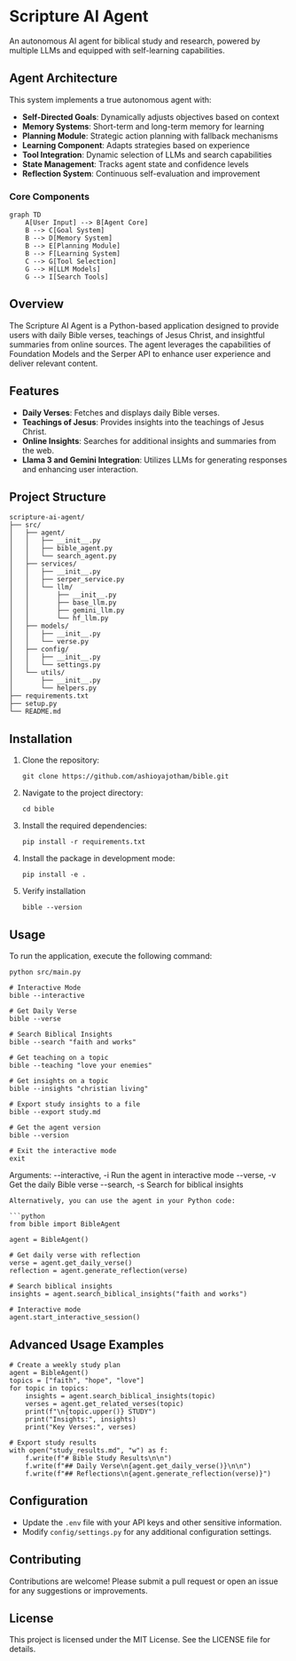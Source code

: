 # Scripture AI Agent

An autonomous AI agent for biblical study and research, powered by multiple LLMs and equipped with self-learning capabilities.

## Agent Architecture

This system implements a true autonomous agent with:

- **Self-Directed Goals**: Dynamically adjusts objectives based on context
- **Memory Systems**: Short-term and long-term memory for learning
- **Planning Module**: Strategic action planning with fallback mechanisms
- **Learning Component**: Adapts strategies based on experience
- **Tool Integration**: Dynamic selection of LLMs and search capabilities
- **State Management**: Tracks agent state and confidence levels
- **Reflection System**: Continuous self-evaluation and improvement

### Core Components

```mermaid
graph TD
    A[User Input] --> B[Agent Core]
    B --> C[Goal System]
    B --> D[Memory System]
    B --> E[Planning Module]
    B --> F[Learning System]
    C --> G[Tool Selection]
    G --> H[LLM Models]
    G --> I[Search Tools]
```

## Overview
The Scripture AI Agent is a Python-based application designed to provide users with daily Bible verses, teachings of Jesus Christ, and insightful summaries from online sources. The agent leverages the capabilities of Foundation Models and the Serper API to enhance user experience and deliver relevant content.

## Features
- **Daily Verses**: Fetches and displays daily Bible verses.
- **Teachings of Jesus**: Provides insights into the teachings of Jesus Christ.
- **Online Insights**: Searches for additional insights and summaries from the web.
- **Llama 3 and Gemini Integration**: Utilizes LLMs for generating responses and enhancing user interaction.

## Project Structure
```
scripture-ai-agent/
├── src/
│   ├── agent/
│   │   ├── __init__.py
│   │   ├── bible_agent.py
│   │   └── search_agent.py
│   ├── services/
│   │   ├── __init__.py
│   │   ├── serper_service.py
│   │   └── llm/
│   │       ├── __init__.py
│   │       ├── base_llm.py
│   │       ├── gemini_llm.py
│   │       └── hf_llm.py
│   ├── models/
│   │   ├── __init__.py
│   │   └── verse.py
│   ├── config/
│   │   ├── __init__.py
│   │   └── settings.py
│   └── utils/
│       ├── __init__.py
│       └── helpers.py
├── requirements.txt
├── setup.py
└── README.md
```

## Installation
1. Clone the repository:
   ```
   git clone https://github.com/ashioyajotham/bible.git

   ```
2. Navigate to the project directory:
   ```
   cd bible
   ```
3. Install the required dependencies:
   ```
   pip install -r requirements.txt
   ```

4. Install the package in development mode:
   ```
   pip install -e .
   ```
5. Verify installation
   ```
   bible --version
   ```


## Usage
To run the application, execute the following command:
```
python src/main.py

# Interactive Mode
bible --interactive

# Get Daily Verse
bible --verse

# Search Biblical Insights
bible --search "faith and works"

# Get teaching on a topic
bible --teaching "love your enemies"

# Get insights on a topic
bible --insights "christian living"

# Export study insights to a file
bible --export study.md

# Get the agent version
bible --version

# Exit the interactive mode
exit
```

Arguments:
  --interactive, -i  Run the agent in interactive mode
  --verse, -v        Get the daily Bible verse
  --search, -s       Search for biblical insights
```
Alternatively, you can use the agent in your Python code:

```python
from bible import BibleAgent

agent = BibleAgent()

# Get daily verse with reflection
verse = agent.get_daily_verse()
reflection = agent.generate_reflection(verse)

# Search biblical insights
insights = agent.search_biblical_insights("faith and works")

# Interactive mode
agent.start_interactive_session()
```

## Advanced Usage Examples
```
# Create a weekly study plan
agent = BibleAgent()
topics = ["faith", "hope", "love"]
for topic in topics:
    insights = agent.search_biblical_insights(topic)
    verses = agent.get_related_verses(topic)
    print(f"\n{topic.upper()} STUDY")
    print("Insights:", insights)
    print("Key Verses:", verses)

# Export study results
with open("study_results.md", "w") as f:
    f.write(f"# Bible Study Results\n\n")
    f.write(f"## Daily Verse\n{agent.get_daily_verse()}\n\n")
    f.write(f"## Reflections\n{agent.generate_reflection(verse)}")
```

## Configuration
- Update the `.env` file with your API keys and other sensitive information.
- Modify `config/settings.py` for any additional configuration settings.

## Contributing
Contributions are welcome! Please submit a pull request or open an issue for any suggestions or improvements.

## License
This project is licensed under the MIT License. See the LICENSE file for details.

